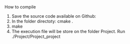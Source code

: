 How to compile

1. Save the source code available on Github:
2. In the folder directoty: cmake .
3. make
4. The execution file will be store on the folder Project. Run ./Project/Project_project


